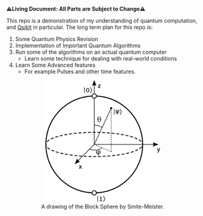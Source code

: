 <!-- Copyright 2023 Kieran W Harvie. All rights reserved. -->

**:warning:Living Document: All Parts are Subject to Change:warning:**

This repo is a demonstration of my understanding of quantum computation, and [Qsikit](https://qiskit.org/) in particular.
The long term plan for this repo is:
1. Some Quantum Physics Revision
2. Implementation of Important Quantum Algorithms
3. Run some of the algorithms on an actual quantum computer
	- Learn some technique for dealing with real-world conditions
4. Learn Some Advanced features
	- For example Pulses and other time features.

<p align="center">
	<img src="revision/bloch_sphere.png" alt="A drawing of the Bloch Sphere" width = 300px>
	<br>
	    A drawing of the Block Sphere by Smite-Meister.
	<br>
</p>
